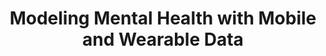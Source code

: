---
name: Tauhidur Rahman
email: trahman@ucsd.edu
photo: https://datascience.ucsd.edu/wp-content/uploads/2023/01/Tauhidur_Headshot.jpg
website: https://www.tauhidurrahman.com/
domain: A08
title: Modeling Mental Health with Mobile and Wearable Data
bio: "Tauhidur Rahman is an Assistant Professor in the Halıcıoğlu Data Science Institute at the University of California San Diego where he directs the Mobile Sensing and Ubiquitous Computing Laboratory (MOSAIC Lab). His current research focuses on building novel ubiquitous and mobile health sensing technologies that capture observable low-level physical signals in the form of an acoustic and electromagnetic wave from our bodies and surrounding environments and map them to relevant biological and behavioral measurements. Some of his notable accomplishments include a Google Research Scholar Award in 2023, a Google Ph.D. fellowship in 2016 in mobile computing, a finalist position in Qualcomm innovation fellowship in 2015, Outstanding Teaching Award 2015 from Cornell University, one best paper award in ACM Digital Health 2016, one best paper honorable mention award in ACM Ubicomp 2015 and a distinguished paper award from ACM IMWUT in 2021. His work has been featured in several US-based and International media outlets including Wall Street Journal, MIT Technology Review, NewScientist, Public Television for Western New England, Daily Mail (UK) and Hindustan Times (India). His laboratory has been funded by NSF, NIH, DARPA and industry grants."
description: "The group will develop machine learning models for Adolescent Brain and Cognitive Development with multimodal data including brain imaging, physiological sensor data, self-reports. Prof. Rahman will make the data available to the students for this secondary analysis."
summer: "The students are encouraged to get some familiarity with time series modeling and machine learning fundamentals."
oldstudent: https://zixinma27.github.io/DSC180-Aerosol-Flow-Modeling-and-Simulation-in-a-Classroom-with-Mobile-Sensors/
prerequisites: None
time: Tuesday 10-11AM, In-Person 📍 <a href="https://maps.app.goo.gl/RGNMnBuqdte9moRu7" style="color:white"> FAH 2105</a>
style: I will be the primary mentor. My PhD student will also co-mentor the team. While I will the main to-go person for the capstone, the PhD student can provide additional help with coding and data analysis.
seats: 6
tag: Bio
ta: Gabriel
---